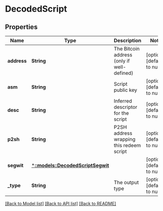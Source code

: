 # DecodedScript

## Properties
Name | Type | Description | Notes
------------ | ------------- | ------------- | -------------
**address** | **String** | The Bitcoin address (only if well-defined) | [optional] [default to null]
**asm** | **String** | Script public key | [optional] [default to null]
**desc** | **String** | Inferred descriptor for the script | [optional] [default to null]
**p2sh** | **String** | P2SH address wrapping this redeem script | [optional] [default to null]
**segwit** | [***::models::DecodedScriptSegwit**](DecodedScript_segwit.md) |  | [optional] [default to null]
**_type** | **String** | The output type | [optional] [default to null]

[[Back to Model list]](../README.md#documentation-for-models) [[Back to API list]](../README.md#documentation-for-api-endpoints) [[Back to README]](../README.md)


